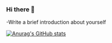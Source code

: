 ### Hi there 👋

<!--
**Gerald67-creator/Gerald67-creator** is a ✨ _special_ ✨ repository because its `README.md` (this file) appears on your GitHub profile.

Here are some ideas to get you started:

- 🔭 I’m currently working on ...
- 🌱 I’m currently learning ...
- 👯 I’m looking to collaborate on ...
- 🤔 I’m looking for help with ...
- 💬 Ask me about ...
- 📫 How to reach me: ...
- 😄 Pronouns: ...
- ⚡ Fun fact: ...
-->

-Write a brief introduction about yourself

[![Anurag's GitHub stats](https://github-readme-stats.vercel.app/api?username=Gerald67-creator)](https://github.com/anuraghazra/github-readme-stats)
